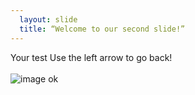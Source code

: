 ```yaml
---
  layout: slide
  title: “Welcome to our second slide!”
---
```

Your test
Use the left arrow to go back!
</br></br>
![image](https://user-images.githubusercontent.com/77141095/158069932-10948702-9bb8-40f4-a2ab-6b28ff1aa5a1.png)
ok

